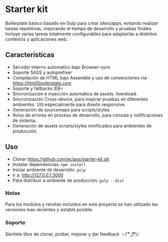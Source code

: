 # Starter kit

Boilerplate básico basado en Gulp para crear sites/apps, evitando realizar tareas repetitivas, mejorando el tiempo de desarrollo y pruebas finales. Incluye varias tareas totalmente configurables para adaptarlas a distintos contextos y aplicaciones web.

## Características

* Servidor interno automatico bajo Browser-sync
* Soporte SASS y autoprefixer
* Compilación de HTML bajo Assemble y uso de convenciones via https://html5boilerplate.com
* Soporte y fallbacks IE8+
* Sincronización e inyección automática de assets, livereload.
* Sincronización Cross-device, para mejorar pruebas en diferentes ambientes. Util especialmente para diseño responsive.
* Generación de sourcemaps para scripts/styles
* Aviso de errores en proceso de desarrollo, para consola y notificaciones de sistema.
* Generación de assets scripts/styles minificados para ambientes de producción.

## Uso

* Clonar https://github.com/eclass/starter-kit.git
* Instalar dependencias: ```npm install```
* Iniciar ambiente de desarrollo: ```gulp```
* Ir a: http://127.0.0.1:3000
* Para distribuir a ambiente de producción: ```gulp --dist```

### Notas
Para los modulos y recetas incluidos en este proyecto se han utilizado las versiones mas recientes y estable posible.

### Soporte
Sientete libre de clonar, probar, mejorar y dar feedback ヽ( ͝° ͜ʖ͡°)ﾉ
